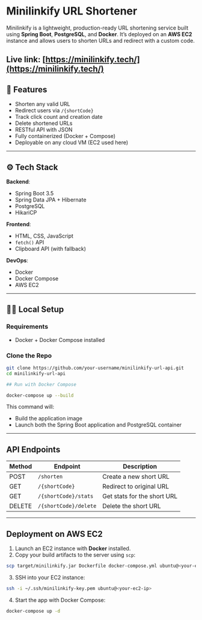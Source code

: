 # Minilinkify URL Shortener

Minilinkify is a lightweight, production-ready URL shortening service built using **Spring Boot**, **PostgreSQL**, and **Docker**. It’s deployed on an **AWS EC2** instance and allows users to shorten URLs and redirect with a custom code.

**Live link**: [https://minilinkify.tech/](https://minilinkify.tech/)
---

## 🚀 Features

- Shorten any valid URL
- Redirect users via `/{shortCode}`
- Track click count and creation date
- Delete shortened URLs
- RESTful API with JSON
- Fully containerized (Docker + Compose)
- Deployable on any cloud VM (EC2 used here)

---

## ⚙️ Tech Stack

**Backend**:
- Spring Boot 3.5
- Spring Data JPA + Hibernate
- PostgreSQL
- HikariCP

**Frontend**:
- HTML, CSS, JavaScript
- `fetch()` API
- Clipboard API (with fallback)

**DevOps**:
- Docker
- Docker Compose
- AWS EC2

---

## 🧑‍💻 Local Setup

### Requirements

- Docker + Docker Compose installed

### Clone the Repo

```bash
git clone https://github.com/your-username/minilinkify-url-api.git
cd minilinkify-url-api

## Run with Docker Compose

docker-compose up --build
````

This command will:

* Build the application image
* Launch both the Spring Boot application and PostgreSQL container

---

## API Endpoints

| Method | Endpoint              | Description                 |
| ------ | --------------------- | --------------------------- |
| POST   | `/shorten`            | Create a new short URL      |
| GET    | `/{shortCode}`        | Redirect to original URL    |
| GET    | `/{shortCode}/stats`  | Get stats for the short URL |
| DELETE | `/{shortCode}/delete` | Delete the short URL        |

---

## Deployment on AWS EC2

1. Launch an EC2 instance with **Docker** installed.
2. Copy your build artifacts to the server using `scp`:

```bash
scp target/minilinkify.jar Dockerfile docker-compose.yml ubuntu@<your-ec2-ip>:/home/ubuntu/
```

3. SSH into your EC2 instance:

```bash
ssh -i ~/.ssh/minilinkify-key.pem ubuntu@<your-ec2-ip>
```

4. Start the app with Docker Compose:

```bash
docker-compose up -d
```
